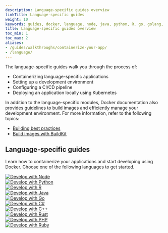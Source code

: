```yaml
---
description: Language-specific guides overview
linkTitle: Language-specific guides
weight: 10
keywords: guides, docker, language, node, java, python, R, go, golang, .net, c++
title: Language-specific guides overview
toc_min: 1
toc_max: 2
aliases:
- /guides/walkthroughs/containerize-your-app/
- /language/
---
```


The language-specific guides walk you through the process of:
* Containerizing language-specific applications
* Setting up a development environment
* Configuring a CI/CD pipeline
* Deploying an application locally using Kubernetes

In addition to the language-specific modules, Docker documentation also provides guidelines to build images and efficiently manage your development environment. For more information, refer to the following topics:

* [Building best practices](/manuals/build/building/best-practices.md)
* [Build images with BuildKit](/manuals/build/buildkit/index.md#getting-started)

## Language-specific guides

Learn how to containerize your applications and start developing using Docker. Choose one of the following languages to get started.

<div class="grid grid-cols-2 md:grid-cols-3 h-auto gap-4">
    <div class="flex items-center flex-1 shadow p-4">
        <a href="/guides/language/nodejs/"><img class="m-auto rounded" src="/guides/language/images/nodejs.webp" alt="Develop with Node"></a>
    </div>
    <div class="flex items-center flex-1 shadow p-4">
        <a href="/guides/language/python/"><img class="m-auto rounded" src="/guides/language/images/python.webp" alt="Develop with Python"></a>
    </div>
    <div class="flex items-center flex-1 shadow p-4">
        <a href="/guides/language/r/"><img class="m-auto rounded" src="/guides/language/images/r.webp" alt="Develop with R"></a>
    </div>
    <div class="flex items-center flex-1 shadow p-4">
        <a href="/guides/language/java/"><img class="m-auto rounded" src="/guides/language/images/java.webp" alt="Develop with Java"></a>
    </div>
    <div class="flex items-center flex-1 shadow p-4">
        <a href="/guides/language/golang/"><img class="m-auto rounded" src="/guides/language/images/golang.webp" alt="Develop with Go"></a>
    </div>
    <div class="flex items-center flex-1 shadow p-4">
        <a href="/guides/language/dotnet/"><img class="m-auto rounded" src="/guides/language/images/c-sharp.webp" alt="Develop with C#"></a>
    </div>
    <div class="flex items-center flex-1 shadow p-4">
        <a href="/guides/language/cpp/"><img class="m-auto rounded" src="/guides/language/images/cpp.webp" alt="Develop with C++"></a>
    </div>
    <div class="flex items-center flex-1 shadow p-4">
        <a href="/guides/language/rust/"><img class="m-auto rounded" src="/guides/language/images/rust-logo.webp" alt="Develop with Rust"></a>
    </div>
    <div class="flex items-center flex-1 shadow p-4">
        <a href="/guides/language/php/"><img class="m-auto rounded" src="/guides/language/images/php-logo.webp" alt="Develop with PHP"></a>
    </div>
    <div class="flex items-center flex-1 shadow p-4">
        <a href="/guides/language/ruby/"><img class="m-auto rounded" src="/guides/language/images/ruby-on-rails.webp" alt="Develop with Ruby"></a>
    </div>
</div>
